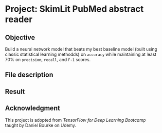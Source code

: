 # Project: SkimLit PubMed abstract reader

## Objective

Build a neural network model that beats my best baseline model (built using classic statistical learning methodds) on `accuracy` while maintaining at least $70$% on `precision`, `recall`, and `F-1` scores.

## File description

## Result

## Acknowledgment

This project is adopted from *TensorFlow for Deep Learning Bootcamp* taught by Daniel Bourke on Udemy.

